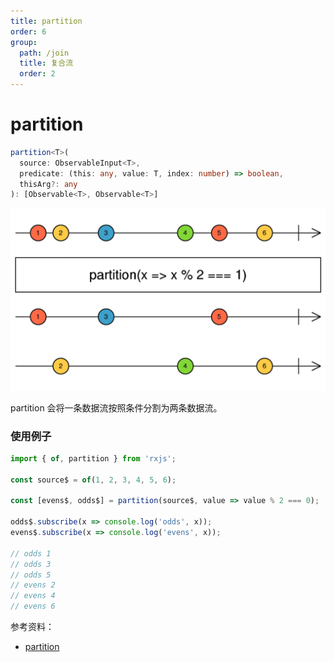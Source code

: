 ```yaml
---
title: partition
order: 6
group:
  path: /join
  title: 复合流
  order: 2
---
```


# partition

```typescript
partition<T>(
  source: ObservableInput<T>,
  predicate: (this: any, value: T, index: number) => boolean,
  thisArg?: any
): [Observable<T>, Observable<T>]
```

![partition](./images/partition.png)

partition 会将一条数据流按照条件分割为两条数据流。

### 使用例子

```typescript
import { of, partition } from 'rxjs';

const source$ = of(1, 2, 3, 4, 5, 6);

const [evens$, odds$] = partition(source$, value => value % 2 === 0);

odds$.subscribe(x => console.log('odds', x));
evens$.subscribe(x => console.log('evens', x));

// odds 1
// odds 3
// odds 5
// evens 2
// evens 4
// evens 6
```

参考资料：

- [partition](https://rxjs.dev/api/index/function/partition)
